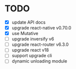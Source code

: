# TODO
- [x] update API docs
- [x] upgrade react-native v0.70.0
- [x] use Mutative
- [ ] upgrade inversify v6
- [ ] upgrade react-router v6.3.0
- [ ] upgrade react v18
- [ ] support upgrade cli
- [ ] dynamic unloading module
